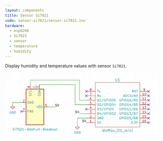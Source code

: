 ```yaml
---
layout: components
title: Sensor Si7021
code: sensor-si7021/sensor-si7021.ino
hardware:
  - esp8266
  - Si7021
  - sensor
  - temperature
  - humidity
---
```


Display humidity and temperature values with sensor `Si7021`.

![](/assets/images/components/sensor-si7021-schematic.png)
